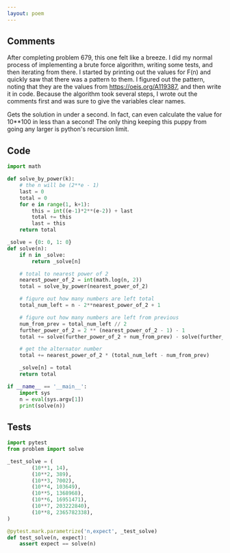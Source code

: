 ```yaml
---
layout: poem
---
```


## Comments

After completing problem 679, this one felt like a breeze.  I did my normal
process of implementing a brute force algorithm, writing some tests, and then
iterating from there.  I started by printing out the values for F(n) and
quickly saw that there was a pattern to them.  I figured out the pattern,
noting that they are the values from https://oeis.org/A119387, and then write
it in code.  Because the algorithm took several steps, I wrote out the comments
first and was sure to give the variables clear names.

Gets the solution in under a second.  In fact, can even calculate the value for
10**100 in less than a second!  The only thing keeping this puppy from going
any larger is python's recursion limit.

## Code

```python
import math

def solve_by_power(k):
    # the n will be (2**e - 1)
    last = 0
    total = 0
    for e in range(1, k+1):
        this = int((e-1)*2**(e-2)) + last
        total += this
        last = this
    return total

_solve = {0: 0, 1: 0}
def solve(n):
    if n in _solve:
        return _solve[n]

    # total to nearest power of 2
    nearest_power_of_2 = int(math.log(n, 2))
    total = solve_by_power(nearest_power_of_2)

    # figure out how many numbers are left total
    total_num_left = n - 2**nearest_power_of_2 + 1

    # figure out how many numbers are left from previous
    num_from_prev = total_num_left // 2
    further_power_of_2 = 2 ** (nearest_power_of_2 - 1) - 1
    total += solve(further_power_of_2 + num_from_prev) - solve(further_power_of_2)

    # get the alternator number
    total += nearest_power_of_2 * (total_num_left - num_from_prev)

    _solve[n] = total
    return total

if __name__ == '__main__':
    import sys
    n = eval(sys.argv[1])
    print(solve(n))
```

## Tests

```python
import pytest
from problem import solve

_test_solve = (
        (10**1, 14),
        (10**2, 389),
        (10**3, 7002),
        (10**4, 103649),
        (10**5, 1368968),
        (10**6, 16951471),
        (10**7, 203222840),
        (10**8, 2365782338),
)

@pytest.mark.parametrize('n,expect', _test_solve)
def test_solve(n, expect):
    assert expect == solve(n)
```
